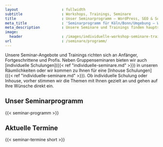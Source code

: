 ```yaml
---
layout                    : fullwidth
subtitle                  : Workshops, Trainings, Seminare
title                     : Unser Seminarprogramm – WordPress, SEO & Social Media
meta_title                : 'Seminarprogramm für Köln/Bonn/Umgebung – WordPress, SEO, Social Media'
meta_description          : Unsere Seminare und Trainings finden hauptsächlich in Köln, Bonn und der Umgebung statt. Wir schulen Sie in WordPress, SEO und Social Media.
image:
  header                  : /images/individuelle-workshop-seminare-trainings.jpg
url                       : /seminare/programm/
---
```

Unsere Seminar-Angebote und Trainings richten sich an Anfänger, Fortgeschrittene und Profis. Neben Gruppenseminaren bieten wir auch [individuelle Schulungen]({{< ref "individuelle-seminare.md" >}}) in unseren Räumlichkeiten oder wir kommen zu Ihnen für eine [Inhouse Schulungen]({{< ref "individuelle-seminare.md" >}}). Ob individuelle Schulung oder Inhouse, vorher stimmen wir die Themen mit Ihnen gezielt an und gehen auf Ihre Wünsche direkt ein.
<!--more-->

<div class="clearfix">
<div class="mt3 sm-col sm-col-6 px2">
  <h2>Unser Seminarprogramm</h2>
  {{< seminar-programm >}}
</div>

<div class="mt3 sm-col sm-col-6 mb4 px2">
    <h2>Aktuelle Termine</h2>
    {{< seminar-termine short >}}
</div>
</div>

